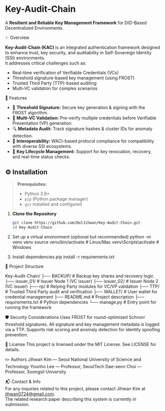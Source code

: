 # Key-Audit-Chain

A **Resilient and Reliable Key Management Framework** for DID-Based Decentralized Environments.


✨ Overview

**Key-Audit-Chain (KAC)** is an integrated authentication framework designed to enhance trust, key security, and auditability in Self-Sovereign Identity (SSI) environments.  
It addresses critical challenges such as:
- Real-time verification of Verifiable Credentials (VCs)
- Threshold signature-based key management (using FROST)
- Trusted Third Party (TTP)-based auditing
- Multi-VC validation for complex scenarios

📌 Features

- 🔐 **Threshold Signature:** Secure key generation & signing with the FROST algorithm.
- 📑 **Multi-VC Validation:** Pre-verify multiple credentials before Verifiable Presentation (VP) generation.
- 🔍 **Metadata Audit:** Track signature hashes & cluster IDs for anomaly detection.
- 🤝 **Interoperability:** WACI-based protocol compliance for compatibility with diverse SSI ecosystems.
- 🔄 **Key Lifecycle Management:** Support for key revocation, recovery, and real-time status checks.



## ⚙️ Installation

> **Prerequisites:**  
> - Python 3.9+
> - `pip` (Python package manager)
> - `git` installed and configured

1. **Clone the Repository**
   ```bash
   git clone https://github.com/DolJihwan/Key-Audit-Chain.git
   cd Key-Audit-Chain

2. Set up a virtual environment (optional but recommended)
   python -m venv venv
   source venv/bin/activate  # Linux/Mac
   venv\Scripts\activate     # Windows

3. Install dependencies
   pip install -r requirements.txt


📂 Project Structure

Key-Audit-Chain/
 ├── BACKUP/             # Backup key shares and recovery logic
 ├── issuer_01/          # Issuer Node 1 (VC issuer)
 ├── issuer_02/          # Issuer Node 2 (VC issuer)
 ├── rp/                 # Relying Party modules for VC/VP validation
 ├── TTP/                # Trusted Third Party audit and verification
 ├── WALLET/             # User wallet for credential management
 ├── README.md           # Project description
 ├── requirements.txt    # Python dependencies
 └── manage.py           # Entry point for running the framework


🛡️ Security Considerations
Uses FROST for round-optimized Schnorr threshold signatures.
All signature and key management metadata is logged via a TTP.
Supports risk scoring and anomaly detection for identity spoofing prevention.


📄 License
This project is licensed under the MIT License. See LICENSE for details.


✏️ Authors
Jihwan Kim — Seoul National University of Science and Technology
Younho Lee — Professor, SeoulTech
Dae-seon Choi — Professor, Soongsil University
 

📬 Contact & Info  
For any inquiries related to this project, please contact Jihwan Kim at jihwan0724@gmail.com.  
The related research paper describing this system is currently *in submission*.
